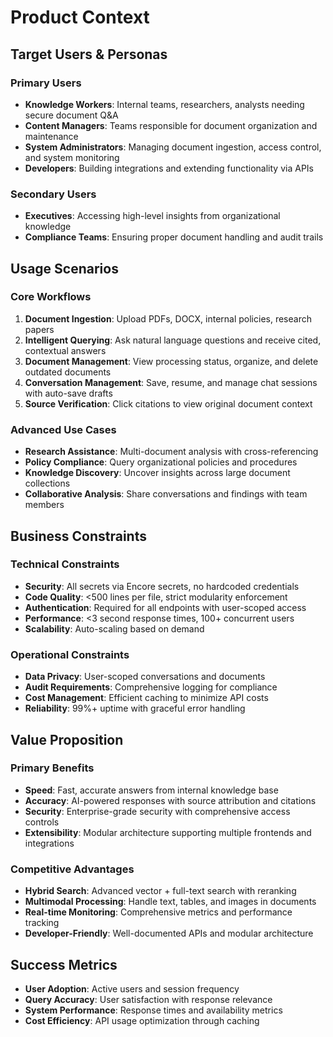 # Product Context

## Target Users & Personas

### Primary Users
- **Knowledge Workers**: Internal teams, researchers, analysts needing secure document Q&A
- **Content Managers**: Teams responsible for document organization and maintenance
- **System Administrators**: Managing document ingestion, access control, and system monitoring
- **Developers**: Building integrations and extending functionality via APIs

### Secondary Users
- **Executives**: Accessing high-level insights from organizational knowledge
- **Compliance Teams**: Ensuring proper document handling and audit trails

## Usage Scenarios

### Core Workflows
1. **Document Ingestion**: Upload PDFs, DOCX, internal policies, research papers
2. **Intelligent Querying**: Ask natural language questions and receive cited, contextual answers
3. **Document Management**: View processing status, organize, and delete outdated documents
4. **Conversation Management**: Save, resume, and manage chat sessions with auto-save drafts
5. **Source Verification**: Click citations to view original document context

### Advanced Use Cases
- **Research Assistance**: Multi-document analysis with cross-referencing
- **Policy Compliance**: Query organizational policies and procedures
- **Knowledge Discovery**: Uncover insights across large document collections
- **Collaborative Analysis**: Share conversations and findings with team members

## Business Constraints

### Technical Constraints
- **Security**: All secrets via Encore secrets, no hardcoded credentials
- **Code Quality**: <500 lines per file, strict modularity enforcement
- **Authentication**: Required for all endpoints with user-scoped access
- **Performance**: <3 second response times, 100+ concurrent users
- **Scalability**: Auto-scaling based on demand

### Operational Constraints
- **Data Privacy**: User-scoped conversations and documents
- **Audit Requirements**: Comprehensive logging for compliance
- **Cost Management**: Efficient caching to minimize API costs
- **Reliability**: 99%+ uptime with graceful error handling

## Value Proposition

### Primary Benefits
- **Speed**: Fast, accurate answers from internal knowledge base
- **Accuracy**: AI-powered responses with source attribution and citations
- **Security**: Enterprise-grade security with comprehensive access controls
- **Extensibility**: Modular architecture supporting multiple frontends and integrations

### Competitive Advantages
- **Hybrid Search**: Advanced vector + full-text search with reranking
- **Multimodal Processing**: Handle text, tables, and images in documents
- **Real-time Monitoring**: Comprehensive metrics and performance tracking
- **Developer-Friendly**: Well-documented APIs and modular architecture

## Success Metrics
- **User Adoption**: Active users and session frequency
- **Query Accuracy**: User satisfaction with response relevance
- **System Performance**: Response times and availability metrics
- **Cost Efficiency**: API usage optimization through caching
